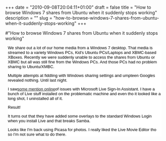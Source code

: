+++
date = "2010-09-08T20:04:11+01:00"
draft = false
title = "How to browse Windows 7 shares from Ubuntu when it suddenly stops working"
description = ""
slug = "how-to-browse-windows-7-shares-from-ubuntu-when-it-suddenly-stops-working"
+++

#"How to browse Windows 7 shares from Ubuntu when it suddenly stops working"


 <div style="color: rgb(0, 0, 0); font-family: Arial, Helvetica, sans-serif; font-size: 13px; margin-top: 8px; margin-right: 8px; margin-bottom: 8px; margin-left: 8px; background-color: rgb(255, 255, 255);"> <p>We share out a lot of our home media from a Windows 7 desktop. That media is streamed to a variety Windows PCs, Kid&#39;s Ubuntu PCs/Laptops and XBMC-based XBoxes. Recently we were suddenly unable to access the shares from Ubuntu or XBMC but all was still fine from the Windows PCs. And those PCs had no problem sharing to Ubuntu/XMBC.</p> <p>Multiple attempts at fiddling with Windows sharing settings and umpteen Googles revealed nothing. Until last night.</p><p>I saw<a href="http://social.technet.microsoft.com/Forums/en/w7itpronetworking/thread/9c6f1d74-f7f0-4503-94fa-0d79a5597527">some mention online</a>of issues with Microsoft Live Sign-In Assistant. I have a bunch of Live stuff installed on the problematic machine and even tho it looked like a long shot, I uninstalled all of it.</p> <p>Result!</p><p>It turns out that they have added some overlays to the standard Windows Login when you install Live and that breaks Samba.</p><p>Looks like I&#39;m back using Picasa for photos. I really liked the Live Movie Editor tho so I&#39;m not sure what to do there.</p> <p /></div>
 